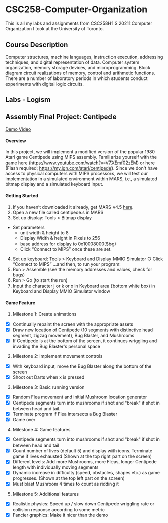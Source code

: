 # CSC258-Computer-Organization

This is all my labs and assignments from CSC258H1 S 20211:Computer Organization I took at the University of Toronto.

## Course Description
Computer structures, machine languages, instruction execution, addressing techniques, and digital representation of data. Computer system organization, memory storage devices, and microprogramming. Block diagram circuit realizations of memory, control and arithmetic functions. There are a number of laboratory periods in which students conduct experiments with digital logic circuits.

## Labs - Logism


## Assembly Final Project: Centipede
[Demo Video](https://www.jimschenchen.com/2021/04/16/csc258-assembly-final-project-centipede-demo-video/)

#### Overview
In this project, we will implement a modified version of the popular 1980 Atari game Centipede using MIPS assembly. Familiarize yourself with the game here (https://www.youtube.com/watch?v=V7XEmf02zEM) or here (Flash required; https://my.ign.com/atari/centipede).
Since we don't have access to physical computers with MIPS processors, we will test our implementation in a simulated environment within MARS, i.e., a simulated bitmap display and a simulated keyboard input.

#### Getting Started
1. If you haven’t downloaded it already, get MARS v4.5 [here](https://courses.missouristate.edu/KenVollmar/MARS/download.htm).
2. Open a new file called centipede.s in MARS
3. Set up display: Tools > Bitmap display
 + Set parameters 
    + unit width & height to 8
    + Display Width & height in Pixels to 256
    + base address for display to 0x10008000($bg)
    + Click “Connect to MIPS” once these are set.
4. Set up keyboard: Tools > Keyboard and Display MMIO Simulator
○ Click “Connect to MIPS”
...and then, to run your program:
5. Run > Assemble (see the memory addresses and values, check for bugs)
6. Run > Go (to start the run)
7. Input the character j or k or x in Keyboard area (bottom white box) in Keyboard
and Display MMIO Simulator window

#### Game Feature

1. Milestone 1: Create animations
- [x] Continually repaint the screen with the appropriate assets
- [x] Draw new location of Centipede (10 segments with distinctive head segment, zigzag movement), Bug Blaster, and Mushrooms
- [x] If Centipede is at the bottom of the screen, it continues wriggling and invading the Bug Blaster's personal space
2. Milestone 2: Implement movement controls 
- [x] With keyboard input, move the Bug Blaster along the bottom of the screen
- [x] Shoot out Darts when x is pressed
3. Milestone 3: Basic running version 
- [x] Random Flea movement and initial Mushroom location generator
- [x] Centipede segments turn into mushrooms if shot and "break" if shot in between head and tail.
- [x] Terminate program if Flea intersects a Bug Blaster
- [x] Game over
4. Milestone 4: Game features
- [x] Centipede segments turn into mushrooms if shot and "break" if shot in between head and tail
- [x] Count number of lives (default 5) and display with icons. Terminate game if lives exhausted (Shown at the top right part on the screen)
- [x] Different levels: Add more Mushrooms, more Fleas, longer Centipede length with individually moving segments
- [x] Dynamic increase in difficulty (speed, obstacles, shapes etc.) as game progresses. (Shown at the top left part on the screen)
- [x] Must blast Mushroom 4 times to count as ridding it
5. Milestone 5: Additional features
- [x] Realistic physics: Speed up / slow down Centipede wriggling rate or collision response according to some metric
- [x] Fancier graphics: Make it nicer than the demo
